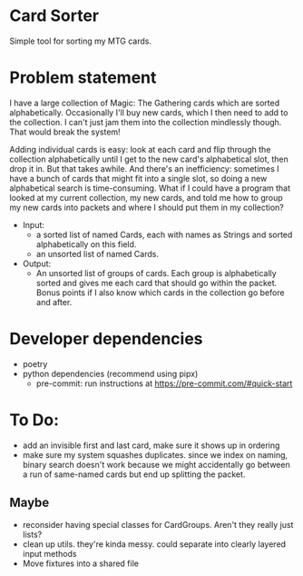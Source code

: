 # Card Sorter

Simple tool for sorting my MTG cards.

# Problem statement

I have a large collection of Magic: The Gathering cards which are sorted alphabetically. Occasionally
I'll buy new cards, which I then need to add to the collection. I can't just jam them into the
collection mindlessly though. That would break the system!

Adding individual cards is easy: look at each card and flip through the collection alphabetically
until I get to the new card's alphabetical slot, then drop it in. But that takes awhile. And there's
an inefficiency: sometimes I have a bunch of cards that might fit into a single slot, so doing a new
alphabetical search is time-consuming. What if I could have a program that looked at my current
collection, my new cards, and told me how to group my new cards into packets and where I should put
them in my collection?

* Input:
    * a sorted list of named Cards, each with names as Strings and sorted alphabetically on this field.
    * an unsorted list of named Cards.
* Output:
    * An unsorted list of groups of cards. Each group is alphabetically sorted and gives me each
    card that should go within the packet. Bonus points if I also know which cards in the collection
    go before and after.

# Developer dependencies
* poetry
* python dependencies (recommend using pipx)
    * pre-commit: run instructions at https://pre-commit.com/#quick-start

# To Do:
* add an invisible first and last card, make sure it shows up in ordering
* make sure my system squashes duplicates. since we index on naming, binary search
  doesn't work because we might accidentally go between a run of same-named cards but end
  up splitting the packet.

## Maybe
* reconsider having special classes for CardGroups. Aren't they really just lists?
* clean up utils. they're kinda messy. could separate into clearly layered input methods
* Move fixtures into a shared file

